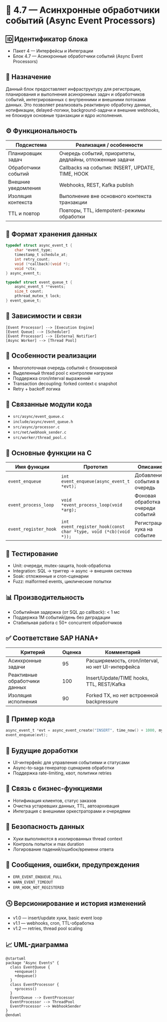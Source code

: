 # 📘 4.7 — Асинхронные обработчики событий (Async Event Processors)

## 🆔 Идентификатор блока

* Пакет 4 — Интерфейсы и Интеграции
* Блок 4.7 — Асинхронные обработчики событий (Async Event Processors)

## 🎯 Назначение

Данный блок предоставляет инфраструктуру для регистрации, планирования и выполнения асинхронных задач и обработчиков событий, интегрированных с внутренними и внешними потоками данных. Это позволяет реализовать реактивную обработку данных, нотификации, delayed-логики, background-задачи и внешние webhooks, не блокируя основные транзакции и ядро исполнения.

## ⚙️ Функциональность

| Подсистема          | Реализация / особенности                                 |
| ------------------- | -------------------------------------------------------- |
| Планировщик задач   | Очередь событий, приоритеты, дедлайны, отложенные задачи |
| Обработчики событий | Callbacks на события: INSERT, UPDATE, TIME, HOOK         |
| Внешние уведомления | Webhooks, REST, Kafka publish                            |
| Изоляция контекста  | Выполнение вне основного контекста транзакции            |
| TTL и повтор        | Повторы, TTL, idempotent-режимы обработки                |

## 💾 Формат хранения данных

```c
typedef struct async_event_t {
    char *event_type;
    timestamp_t schedule_at;
    int retry_count;
    void (*callback)(void *);
    void *ctx;
} async_event_t;

typedef struct event_queue_t {
    async_event_t **events;
    size_t count;
    pthread_mutex_t lock;
} event_queue_t;
```

## 🔄 Зависимости и связи

```plantuml
[Event Processor] --> [Execution Engine]
[Event Queue] --> [Scheduler]
[Event Processor] --> [External Notifier]
[Async Worker] --> [Thread Pool]
```

## 🧠 Особенности реализации

* Многопоточная очередь событий с блокировкой
* Выделенный thread pool с контролем нагрузки
* Поддержка cron/interval выражений
* Transaction decoupling: forked context с snapshot
* Retry + backoff логика

## 📂 Связанные модули кода

* `src/async/event_queue.c`
* `include/async/event_queue.h`
* `src/async/processor.c`
* `src/net/webhook_sender.c`
* `src/worker/thread_pool.c`

## 🔧 Основные функции на C

| Имя функции           | Прототип                                                         | Описание                          |
| --------------------- | ---------------------------------------------------------------- | --------------------------------- |
| `event_enqueue`       | `int event_enqueue(async_event_t *evt);`                         | Добавление события в очередь      |
| `event_process_loop`  | `void *event_process_loop(void *arg);`                           | Фоновая обработка очереди событий |
| `event_register_hook` | `int event_register_hook(const char *type, void (*cb)(void *));` | Регистрация хука на событие       |

## 🧪 Тестирование

* Unit: очереди, mutex-защита, hook-обработка
* Integration: SQL → триггер → async → внешняя система
* Soak: отложенные и cron-сценарии
* Fuzz: malformed events, циклические попытки

## 📊 Производительность

* Событийная задержка (от SQL до callback): < 1 мс
* Поддержка 1M событий/день без деградации
* Стабильная работа с 50+ concurrent обработчиков

## ✅ Соответствие SAP HANA+

| Критерий                      | Оценка | Комментарий                                        |
| ----------------------------- | ------ | -------------------------------------------------- |
| Асинхронные задачи            | 95     | Расширяемость, cron/interval, но нет UI-интерфейса |
| Реактивные обработчики данных | 100    | Insert/Update/TIME hooks, TTL, REST/Kafka          |
| Изоляция исполнения           | 90     | Forked TX, но нет встроенной backpressure          |

## 📎 Пример кода

```c
async_event_t *evt = async_event_create("INSERT", time_now() + 1000, my_callback);
event_enqueue(evt);
```

## 🧩 Будущие доработки

* UI-интерфейс для управления событиями и статусами
* Async-to-saga генератор сценариев обработки
* Поддержка rate-limiting, квот, политики retries

## 🧰 Связь с бизнес-функциями

* Нотификация клиентов, статус заказов
* Очистка устаревших данных, TTL, автоархивация
* Интеграция с внешними оркестраторами и очередями

## 🔐 Безопасность данных

* Хуки выполняются в изолированных thread context
* Контроль попыток и max duration
* Логирование падений/ошибок/времени ответа

## 🧾 Сообщения, ошибки, предупреждения

* `ERR_EVENT_ENQUEUE_FULL`
* `WARN_EVENT_TIMEOUT`
* `ERR_HOOK_NOT_REGISTERED`

## 🕓 Версионирование и история изменений

* v1.0 — insert/update хуки, basic event loop
* v1.1 — webhooks, cron, TTL-обработка
* v1.2 — retries, thread pool scaling

## 📈 UML-диаграмма

```plantuml
@startuml
package "Async Events" {
  class EventQueue {
    +enqueue()
    +dequeue()
  }
  class EventProcessor {
    +process()
  }
  EventQueue --> EventProcessor
  EventProcessor --> ThreadPool
  EventProcessor --> WebhookSender
}
@enduml
```
